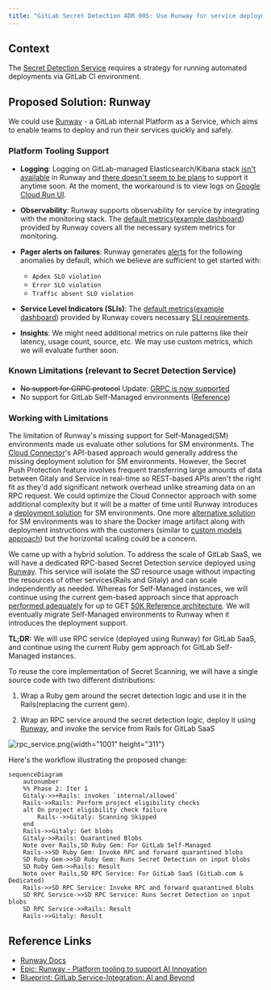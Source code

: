 ```yaml
---
title: "GitLab Secret Detection ADR 005: Use Runway for service deployment"
---
```


## Context

The [Secret Detection Service](004_secret_detection_scanner_service.md) requires a strategy for running automated
deployments via GitLab CI environment.

## Proposed Solution: Runway

We could use [Runway](https://gitlab.com/gitlab-com/gl-infra/platform/runway#runway) - a GitLab internal Platform as a
Service, which aims to enable teams to deploy and run their services quickly and safely.

### Platform Tooling Support

- **Logging**: Logging on GitLab-managed Elasticsearch/Kibana stack [isn't available](https://gitlab.com/gitlab-com/gl-infra/platform/runway/team/-/issues/84#top)
in Runway and [there doesn't seem to be plans](https://gitlab.com/gitlab-com/gl-infra/platform/runway/team/-/issues/84#note_1691419608) to support it anytime soon. At the moment, the workaround is to view
logs on [Google Cloud Run UI](https://cloud.google.com/run/docs/logging).

- **Observability**: Runway supports observability for service by integrating with the monitoring stack. The
[default metrics](https://docs.runway.gitlab.com/reference/observability/#dashboards)([example dashboard](https://dashboards.gitlab.net/d/runway-service/runway3a-runway-service-metrics?orgId=1)) provided by Runway covers all the necessary system metrics for
monitoring.

- **Pager alerts on failures**: Runway generates [alerts](https://docs.runway.gitlab.com/reference/observability/#alerts) for the following anomalies by default, which we believe
are sufficient to get started with:

  - `Apdex SLO violation`
  - `Error SLO violation`
  - `Traffic absent SLO violation`

- **Service Level Indicators (SLIs)**: The [default metrics](https://docs.runway.gitlab.com/reference/observability/#dashboards)([example dashboard](https://dashboards.gitlab.net/d/runway-service/runway3a-runway-service-metrics?orgId=1)) provided by Runway covers
necessary [SLI requirements](004_secret_detection_scanner_service.md#service-level-indicatorsslis).

- **Insights**: We might need additional metrics on rule patterns like their latency, usage count, source, etc. We may
use custom metrics, which we will evaluate further soon.

### Known Limitations (relevant to Secret Detection Service)

- ~~No support for GRPC protocol~~ Update: [GRPC is now supported](https://gitlab.com/gitlab-com/gl-infra/platform/runway/runwayctl/-/merge_requests/421#note_1934369305)
- No support for GitLab Self-Managed environments ([Reference](https://gitlab.com/gitlab-com/gl-infra/platform/runway/team/-/issues/236))

### Working with Limitations

The limitation of Runway's missing support for Self-Managed(SM) environments made us evaluate other solutions for SM
environments. The [Cloud Connector](https://docs.gitlab.com/ee/architecture/blueprints/cloud_connector/index.html)'s API-based approach would generally address the missing deployment solution
for SM environments. However, the Secret Push Protection feature involves frequent transferring large amounts of data between
Gitaly and Service in real-time so REST-based APIs aren't the right fit as they'd add significant network overhead
unlike streaming data on an RPC request. We could optimize the Cloud Connector approach with some additional complexity but it will be a matter of time
until Runway introduces a [deployment solution](https://gitlab.com/gitlab-com/gl-infra/platform/runway/team/-/issues/236)
for SM environments. One more [alternative solution](https://gitlab.com/gitlab-org/gitlab/-/issues/462359#note_1913306661) for SM environments was to share the Docker image artifact
along with deployment instructions with the customers (similar to [custom models approach](https://docs.gitlab.com/ee/architecture/blueprints/custom_models/index.html#ai-gateway-deployment)) but the horizontal
scaling could be a concern.

We came up with a hybrid solution. To address the scale of GitLab SaaS, we will have a dedicated RPC-based Secret
Detection service deployed using [Runway](https://gitlab.com/gitlab-com/gl-infra/platform/runway). This service will isolate the SD resource usage without impacting the
resources of other services(Rails and Gitaly) and can scale independently as needed. Whereas for Self-Managed instances,
we will continue using the current gem-based approach since that approach [performed adequately](https://gitlab.com/gitlab-org/gitlab/-/issues/431076#note_1755614298 "Enable/gather metrics - latency, memory, cpu, etc.")
for up to GET [50K Reference architecture](https://gitlab.com/gitlab-org/quality/performance/-/wikis/Benchmarks/Latest/50k). We will eventually migrate Self-Managed environments to Runway when it
introduces the deployment support.

**TL;DR:** We will use RPC service (deployed using Runway) for GitLab SaaS, and continue using the current Ruby gem
approach for GitLab Self-Managed instances.

To reuse the core implementation of Secret Scanning, we will have a single source code with two different distributions:

1. Wrap a Ruby gem around the secret detection logic and use it in the Rails(replacing the current gem).

1. Wrap an RPC service around the secret detection logic, deploy it using [Runway](https://gitlab.com/gitlab-com/gl-infra/platform/runway), and invoke the service from Rails for GitLab SaaS

![rpc_service.png](../../img/004_rpc_service.jpg){width="1001" height="311"}

Here's the workflow illustrating the proposed change:

```mermaid
sequenceDiagram
    autonumber
    %% Phase 2: Iter 1
    Gitaly->>+Rails: invokes `internal/allowed`
    Rails->>Rails: Perform project eligibility checks
    alt On project eligibility check failure
        Rails-->>Gitaly: Scanning Skipped
    end
    Rails->>Gitaly: Get blobs
    Gitaly->>Rails: Quarantined Blobs
    Note over Rails,SD Ruby Gem: For GitLab Self-Managed
    Rails->>SD Ruby Gem: Invoke RPC and forward quarantined blobs
    SD Ruby Gem->>SD Ruby Gem: Runs Secret Detection on input blobs
    SD Ruby Gem->>Rails: Result
    Note over Rails,SD RPC Service: For GitLab SaaS (GitLab.com & Dedicated)
    Rails->>SD RPC Service: Invoke RPC and forward quarantined blobs
    SD RPC Service->>SD RPC Service: Runs Secret Detection on input blobs
    SD RPC Service->>Rails: Result
    Rails->>Gitaly: Result
```

## Reference Links

- [Runway Docs](https://runway.gitlab.com/)
- [Epic: Runway - Platform tooling to support AI Innovation](https://gitlab.com/groups/gitlab-com/gl-infra/-/epics/969)
- [Blueprint: GitLab Service-Integration: AI and Beyond](https://docs.gitlab.com/ee/architecture/blueprints/gitlab_ml_experiments/index.html)
